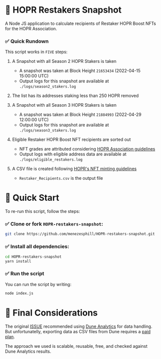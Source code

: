 # 🐰 HOPR Restakers Snapshot

A Node JS application to calculate recipients of Restaker HOPR Boost NFTs for the HOPR Association.

### ✅ Quick Rundown

This script works in `FIVE` steps:

1. A Snapshot with all Season 2 HOPR Stakers is taken
     * A snapshot was taken at Block Height `21653434` (2022-04-15 15:00:00 UTC)
     * Output logs for this snapshot are available at `./logs/season2_stakers.log`
     
2. The list has its addresses staking less than 250 HOPR removed

3. A Snapshot with all Season 3 HOPR Stakers is taken
     * A snapshot was taken at Block Height `21884993` (2022-04-29 12:00:00 UTC)
     * Output logs for this snapshot are available at `./logs/season3_stakers.log`

4. Eligible Restaker HOPR Boost NFT recipients are sorted out
    * NFT grades are attributed considering [HOPR Association guidelines](https://github.com/hoprnet/hoprnet/issues/3771)
    * Output logs with eligible address data are available at `./logs/eligible_restakers.log`

5. A CSV file is created following [HOPR's NFT minting guidelines](https://github.com/hoprnet/hopr-stake#batch-mint-nfts)
    * `Restaker_Recipients.csv` is the output file


# 🚀 Quick Start

To re-run this script, follow the steps:

### ✅ Clone or fork `HOPR-restakers-snapshot`:

```sh
git clone https://github.com/menezesphill/HOPR-restakers-snapshot.git
```

### ✅ Install all dependencies:

```sh
cd HOPR-restakers-snapshot
yarn install
```

### ✅ Run the script

You can run the script by writing:

```sh
node index.js
```

# 📢 Final Considerations

The original [ISSUE](https://github.com/hoprnet/hoprnet/issues/3771) recommended using [Dune Analytics](https://dune.com/browse/dashboards) for data handling. But unfortunatelly, exporting data as CSV files from Dune requires a [paid plan](https://dune.com/pricing). 

The approach we used is scalable, reusable, free, and checked against Dune Analytics results.
